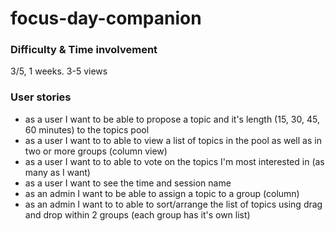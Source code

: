 # focus-day-companion

### Difficulty & Time involvement
3/5, 1 weeks. 3-5 views
### User stories
* as a user I want to be able to propose a topic and it's length (15, 30, 45, 60 minutes) to the topics pool
* as a user I want to to able to view a list of topics in the pool as well as in two or more groups (column view)
* as a user I want to to able to vote on the topics I'm most interested in (as many as I want)
* as a user I want to see the time and session name
* as an admin I want to be able to assign a topic to a group (column)
* as an admin I want to to able to sort/arrange the list of topics using drag and drop within 2 groups  (each group has it's own list)
